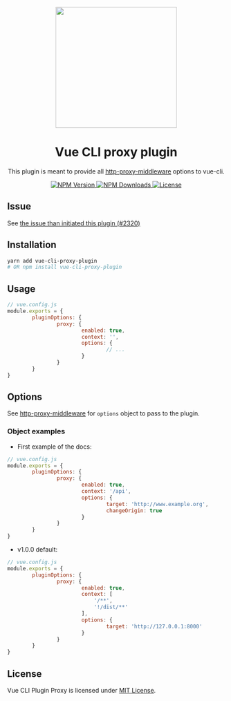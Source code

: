 <p align="center">
  <img
    width="280"
    src="https://user-images.githubusercontent.com/10298932/59419196-af91f800-8dca-11e9-9ea8-de5567e9e471.png"
    alt=""
  >
</p>

<h1 align="center">Vue CLI proxy plugin</h1>

<p align="center">This plugin is meant to provide all <a href="https://www.npmjs.com/package/http-proxy-middleware">http-proxy-middleware</a> options to vue-cli.</p>

<p align="center">
  <a href="https://www.npmjs.com/package/vue-cli-proxy-plugin">
    <img
      src="https://img.shields.io/npm/v/vue-cli-proxy-plugin.svg?style=flat-square"
      alt="NPM Version"
    >
  </a>
  <a href="https://www.npmjs.com/package/vue-cli-proxy-plugin">
    <img
      src="https://img.shields.io/npm/dw/vue-cli-proxy-plugin.svg?style=flat-square"
      alt="NPM Downloads"
    >
  </a>
  <a
    href="https://github.com/assurance-maladie-digital/vue-cli-plugin-proxy/blob/master/LICENSE">
    <img
      src="https://img.shields.io/badge/license-MIT-brightgreen.svg?style=flat-square"
      alt="License"
    >
  </a>
</p>

## Issue

See [the issue than initiated this plugin (#2320)](https://github.com/vuejs/vue-cli/issues/2320)

## Installation

``` bash
yarn add vue-cli-proxy-plugin
# OR npm install vue-cli-proxy-plugin
```

## Usage

```js
// vue.config.js
module.exports = {
		pluginOptions: {
				proxy: {
						enabled: true,
						context: '',
						options: {
								// ...
						}
				}
		}
}
```

## Options

See [http-proxy-middleware](https://www.npmjs.com/package/http-proxy-middleware#tldr) for `options` object to pass to the plugin.

### Object examples

* First example of the docs:

```js
// vue.config.js
module.exports = {
		pluginOptions: {
				proxy: {
						enabled: true,
						context: '/api',
						options: {
								target: 'http://www.example.org',
								changeOrigin: true
						}
				}
		}
}
```

* v1.0.0 default:

```js
// vue.config.js
module.exports = {
		pluginOptions: {
				proxy: {
						enabled: true,
						context: [
							'/**',
							'!/dist/**'
						],
						options: {
								target: 'http://127.0.0.1:8000'
						}
				}
		}
}
```

## License

Vue CLI Plugin Proxy is licensed under [MIT License](./LICENSE).
